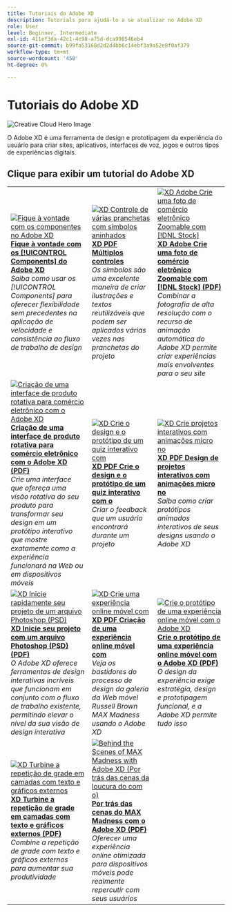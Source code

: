 ```yaml
---
title: Tutoriais do Adobe XD
description: Tutorials para ajudá-lo a se atualizar no Adobe XD
role: User
level: Beginner, Intermediate
exl-id: 411ef3da-42c1-4c98-a75d-dca990546eb4
source-git-commit: b99fa53168d2d2d4bb6c14ebf3a9a52e8f0af379
workflow-type: tm+mt
source-wordcount: '458'
ht-degree: 0%

---
```


# Tutoriais do Adobe XD

![Creative Cloud Hero Image](../assets/XD.jpg)

O Adobe XD é uma ferramenta de design e prototipagem da experiência do usuário para criar sites, aplicativos, interfaces de voz, jogos e outros tipos de experiências digitais.

## Clique para exibir um tutorial do Adobe XD

<table>
<tr>
 <td>
   <a href="components.md">
      <img alt="Fique à vontade com os componentes no Adobe XD" src="assets/Componentsxd.jpg" />
   </a>
    <div>
   <a href="components.md"><strong>Fique à vontade com os [!UICONTROL Components] do Adobe XD</strong></a>
    </div>
    <em>Saiba como usar os [!UICONTROL Components] para oferecer flexibilidade sem precedentes na aplicação de velocidade e consistência ao fluxo de trabalho de design</em>
    <br>
  </td>
  <td>
   <a href="assets/ControlMultipleXDArtboardswithNestedSymbols.pdf">
      <img alt="XD Controle de várias pranchetas com símbolos aninhados" src="assets/ControlMultipleXDArtboardswithNestedSymbols.jpg" />
   </a>
    <div>
   <a href="assets/ControlMultipleXDArtboardswithNestedSymbols.pdf"><strong>XD PDF Múltiplos controles</strong></a>
    </div>
    <em>Os símbolos são uma excelente maneira de criar ilustrações e textos reutilizáveis que podem ser aplicados várias vezes nas pranchetas do projeto</em>
    <br>
  </td>
  <td>
   <a href="assets/CreateaZoomableeCommercePhotowithXDandAdobeStock.pdf">
      <img alt="XD Adobe Crie uma foto de comércio eletrônico Zoomable com [!DNL Stock]" src="assets/CreateaZoomableeCommercePhotowithXDandAdobeStock.jpg" />
   </a>
    <div>
   <a href="assets/CreateaZoomableeCommercePhotowithXDandAdobeStock.pdf"><strong>XD Adobe Crie uma foto de comércio eletrônico Zoomable com [!DNL Stock] (PDF)</strong></a>
    </div>
    <em>Combinar a fotografia de alta resolução com o recurso de animação automática do Adobe XD permite criar experiências mais envolventes para o seu site</em>
    <br>
  </td>
</tr>
<tr>
 <td>
   <a href="assets/CreatingaRotatingProductInterfaceforECommercewithAdobeXD.pdf">
      <img alt="Criação de uma interface de produto rotativa para comércio eletrônico com o Adobe XD" src="assets/CreatingaRotatingProductInterfaceforECommercewithAdobeXD.jpg" />
   </a>
    <div>
   <a href="assets/CreatingaRotatingProductInterfaceforECommercewithAdobeXD.pdf"><strong>Criação de uma interface de produto rotativa para comércio eletrônico com o Adobe XD (PDF)</strong></a>
    </div>
    <em>Crie uma interface que ofereça uma visão rotativa do seu produto para transformar seu design em um protótipo interativo que mostre exatamente como a experiência funcionará na Web ou em dispositivos móveis</em>
    <br>
  </td>
  <td>
   <a href="assets/DesignandPrototypeanInteractiveQuizwithXD.pdf">
      <img alt="XD Crie o design e o protótipo de um quiz interativo com" src="assets/DesignandPrototypeanInteractiveQuizwithXD.jpg" />
   </a>
    <div>
   <a href="assets/DesignandPrototypeanInteractiveQuizwithXD.pdf"><strong>XD PDF Crie o design e o protótipo de um quiz interativo com o</strong></a>
    </div>
    <em>Criar o feedback que um usuário encontrará durante um projeto</em>
    <br>
  </td>
  <td>
   <a href="assets/DesignInteractiveProjectswithMicroAnimationsinXD.pdf">
      <img alt="XD Crie projetos interativos com animações micro no" src="assets/DesignInteractiveProjectswithMicroAnimationsinXD.jpg" />
   </a>
    <div>
   <a href="assets/DesignInteractiveProjectswithMicroAnimationsinXD.pdf"><strong>XD PDF Design de projetos interativos com animações micro no</strong></a>
    </div>
    <em>Saiba como criar protótipos animados interativos de seus designs usando o Adobe XD</em>
    <br>
  </td>
</tr>
<tr>
 <td>
   <a href="assets/JumpstartyourXDProjectfromaPhotoshopFile.pdf">
      <img alt="XD Inicie rapidamente seu projeto de um arquivo Photoshop (PSD)" src="assets/JumpstartyourXDProjectfromaPhotoshopFile.jpg" />
   </a>
    <div>
   <a href="assets/JumpstartyourXDProjectfromaPhotoshopFile.pdf"><strong>XD Inicie seu projeto com um arquivo Photoshop (PSD) (PDF)</strong></a>
    </div>
    <em>O Adobe XD oferece ferramentas de design interativas incríveis que funcionam em conjunto com o fluxo de trabalho existente, permitindo elevar o nível da sua visão de design interativa</em>
    <br>
  </td>
  <td>
   <a href="assets/MobileWebExperienceswithXD.pdf">
      <img alt="XD Crie uma experiência online móvel com" src="assets/MobileWebExperienceswithXD.jpg" />
   </a>
    <div>
   <a href="assets/MobileWebExperienceswithXD.pdf"><strong>XD PDF Criação de uma experiência online móvel com</strong></a>
    </div>
    <em>Veja os bastidores do processo de design da galeria da Web móvel Russell Brown MAX Madness usando o Adobe XD</em>
    <br>
  </td>
  <td>
   <a href="assets/PrototypeaMobileWebExperiencewithAdobeXD.pdf">
      <img alt="Crie o protótipo de uma experiência online móvel com o Adobe XD" src="assets/PrototypeaMobileWebExperiencewithAdobeXD.jpg" />
   </a>
    <div>
   <a href="assets/PrototypeaMobileWebExperiencewithAdobeXD.pdf"><strong>Crie o protótipo de uma experiência online móvel com o Adobe XD (PDF)</strong></a>
    </div>
    <em>O design da experiência exige estratégia, design e prototipagem funcional, e a Adobe XD permite tudo isso</em>
    <br>
  </td>
</tr>
<tr>
   <td>
   <a href="assets/PrototypeaMobileWebExperiencewithAdobeXD.pdf">
      <img alt="XD Turbine a repetição de grade em camadas com texto e gráficos externos" src="assets/PrototypeaMobileWebExperiencewithAdobeXD.jpg" />
   </a>
    <div>
   <a href="assets/PrototypeaMobileWebExperiencewithAdobeXD.pdf"><strong>XD Turbine a repetição de grade em camadas com texto e gráficos externos (PDF)</strong></a>
    </div>
    <em>Combine a repetição de grade com texto e gráficos externos para aumentar sua produtividade</em>
    <br>
  </td>
  <td>
   <a href="assets/BehindtheScenesofMAXMadnesswithAdobeXD.pdf">
      <img alt="Behind the Scenes of MAX Madness with Adobe XD (Por trás das cenas da loucura do com o)" src="assets/BehindtheScenesofMAXMadnesswithAdobeXD.jpg" />
   </a>
    <div>
   <a href="assets/BehindtheScenesofMAXMadnesswithAdobeXD.pdf"><strong>Por trás das cenas do MAX Madness com o Adobe XD (PDF)</strong></a>
    </div>
    <em>Oferecer uma experiência online otimizada para dispositivos móveis pode realmente repercutir com seus usuários</em>
    <br>
  </td>
</tr>
</table>
